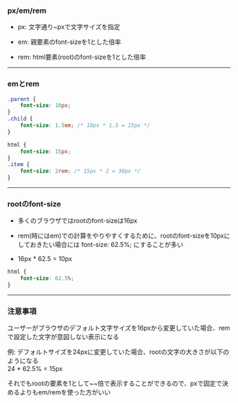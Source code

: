 ### px/em/rem

- px: 文字通り~pxで文字サイズを指定

- em: 親要素のfont-sizeを1とした倍率

- rem: html要素(root)のfont-sizeを1とした倍率

---
### emとrem

```css
.parent {
    font-size: 10px;
}
.child {
    font-size: 1.5em; /* 10px * 1.5 = 15px */
}

html {
    font-size: 15px;
}
.item {
    font-size: 2rem; /* 15px * 2 = 30px */
}
```

---

### rootのfont-size

- 多くのブラウザではrootのfont-sizeは16px

- rem(時にはem)での計算をやりやすくするために、rootのfont-sizeを10pxにしておきたい場合には font-size: 62.5%; にすることが多い

- 16px * 62.5 = 10px

```css
html {
    font-size: 62.5%;
}
```

---

### 注意事項

ユーザーがブラウザのデフォルト文字サイズを16pxから変更していた場合、remで設定した文字が意図しない表示になる

例: デフォルトサイズを24pxに変更していた場合、rootの文字の大きさが以下のようになる  
24 * 62.5% = 15px

それでもrootの要素を1として~~倍で表示することができるので、pxで固定で決めるよりもem/remを使った方がいい